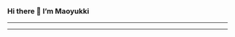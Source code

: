 ### Hi there 👋 I’m Maoyukki
<hr>
<hr>

<!--
**Maoyukki/Maoyukki** is a ✨ _special_ ✨ repository because its `README.md` (this file) appears on your GitHub profile.

Here are some ideas to get you started:

- 🔭 I’m currently working on ...
- 🌱 I’m currently learning ...
- 👯 I’m looking to collaborate on ...
- 🤔 I’m looking for help with ...
- 💬 Ask me about ...
- 📫 How to reach me: ...
- 😄 Pronouns: ...
- ⚡ Fun fact: ...
-->
<!--
<div align="center">
	<img  src="https://github-readme-stats.vercel.app/api?username=Maoyukki&show_icons=true&theme=dark&count_private=true" />
</div>
-->


<!--
<img  src="https://github-readme-stats.vercel.app/api/top-langs/?username=Maoyukki&theme=dark&layout=compact" />
<img  src="https://github-readme-streak-stats.herokuapp.com/?user=sun0225SUN" />

-->
